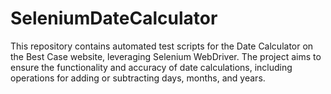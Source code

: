 # SeleniumDateCalculator
This repository contains automated test scripts for the Date Calculator on the Best Case website, leveraging Selenium WebDriver. The project aims to ensure the functionality and accuracy of date calculations, including operations for adding or subtracting days, months, and years.
